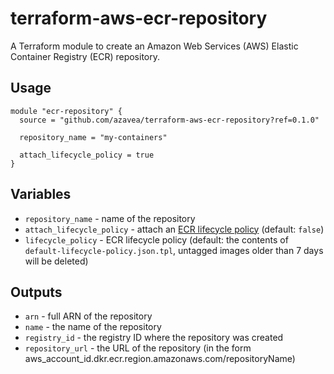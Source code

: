 # terraform-aws-ecr-repository
A Terraform module to create an Amazon Web Services (AWS) Elastic Container Registry (ECR) repository.

## Usage

```hcl
module "ecr-repository" {
  source = "github.com/azavea/terraform-aws-ecr-repository?ref=0.1.0"

  repository_name = "my-containers"
  
  attach_lifecycle_policy = true
}
```


## Variables

- `repository_name` - name of the repository
- `attach_lifecycle_policy` - attach an [ECR lifecycle policy](https://docs.aws.amazon.com/AmazonECR/latest/userguide/LifecyclePolicies.html) (default: `false`)
- `lifecycle_policy` - ECR lifecycle policy (default: the contents of `default-lifecycle-policy.json.tpl`, untagged images older than 7 days will be deleted)

## Outputs

- `arn` - full ARN of the repository
- `name` - the name of the repository
- `registry_id` - the registry ID where the repository was created
- `repository_url` - the URL of the repository (in the form aws_account_id.dkr.ecr.region.amazonaws.com/repositoryName)
